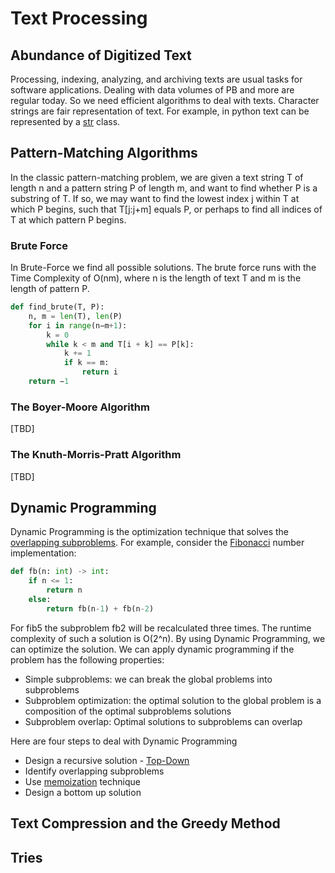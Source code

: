 # Text Processing

## Abundance of Digitized Text
Processing, indexing, analyzing, and archiving texts are usual tasks for software applications. Dealing with data volumes of PB and more are regular today. So we need efficient algorithms to deal with texts. Character strings are fair representation of text. For example, in python text can be represented by a [str](https://docs.python.org/3/library/stdtypes.html#text-sequence-type-str) class.

## Pattern-Matching Algorithms
In the classic pattern-matching problem, we are given a text string T of length n and a pattern string P of length m, and want to find whether P is a substring of T. If so, we may want to find the lowest index j within T at which P begins, such that T[j:j+m] equals P, or perhaps to find all indices of T at which pattern P begins.  

### Brute Force
In Brute-Force we find all possible solutions. The brute force runs  with the Time Complexity of 
O(nm), where n is the length of text T and m is the length of pattern P.
```Python
def find_brute(T, P):
    n, m = len(T), len(P) 
    for i in range(n−m+1):
        k = 0
        while k < m and T[i + k] == P[k]: 
            k += 1 
            if k == m:
                return i 
    return −1
```
### The Boyer-Moore Algorithm
[TBD]

### The Knuth-Morris-Pratt Algorithm
[TBD]

## Dynamic Programming
Dynamic Programming is the optimization technique that solves the [overlapping subproblems](https://en.wikipedia.org/wiki/Overlapping_subproblems). For example, consider the [Fibonacci](https://en.wikipedia.org/wiki/Fibonacci_number) number implementation:
```python
def fb(n: int) -> int:
    if n <= 1:
        return n
    else:
        return fb(n-1) + fb(n-2)
```
For fib5 the subproblem fb2 will be recalculated three times. The runtime complexity of such a solution is O(2^n). By using Dynamic Programming, we can optimize the solution. We can apply dynamic programming if the problem has the following properties:
- Simple subproblems: we can break the global problems into subproblems
- Subproblem optimization: the optimal solution to the global problem is a composition of the optimal subproblems solutions
- Subproblem overlap: Optimal solutions to subproblems can overlap   

Here are four steps to deal with Dynamic Programming 
- Design a recursive solution - [Top-Down](https://en.wikipedia.org/wiki/Top-down_and_bottom-up_design)
- Identify overlapping subproblems
- Use [memoization](https://en.wikipedia.org/wiki/Memoization) technique
- Design a bottom up solution 

## Text Compression and the Greedy Method

## Tries